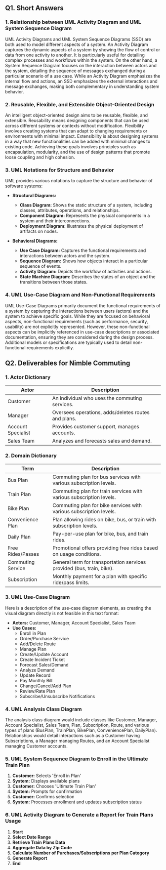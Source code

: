 ## Q1. Short Answers

### 1. Relationship between UML Activity Diagram and UML System Sequence Diagram

UML Activity Diagrams and UML System Sequence Diagrams (SSD) are both used to model different aspects of a system. An Activity Diagram captures the dynamic aspects of a system by showing the flow of control or data from one activity to another. It is particularly useful for detailing complex processes and workflows within the system. On the other hand, a System Sequence Diagram focuses on the interaction between actors and the system, detailing the sequence of messages exchanged during a particular scenario of a use case. While an Activity Diagram emphasizes the internal flow and actions, an SSD emphasizes the external interactions and message exchanges, making both complementary in understanding system behavior.

### 2. Reusable, Flexible, and Extensible Object-Oriented Design

An intelligent object-oriented design aims to be reusable, flexible, and extensible. Reusability means designing components that can be used across different systems or contexts without modification. Flexibility involves creating systems that can adapt to changing requirements or environments with minimal impact. Extensibility is about designing systems in a way that new functionalities can be added with minimal changes to existing code. Achieving these goals involves principles such as encapsulation, modularity, and the use of design patterns that promote loose coupling and high cohesion.

### 3. UML Notations for Structure and Behavior

UML provides various notations to capture the structure and behavior of software systems:

- **Structural Diagrams:**
  - **Class Diagram:** Shows the static structure of a system, including classes, attributes, operations, and relationships.
  - **Component Diagram:** Represents the physical components in a system and their interconnections.
  - **Deployment Diagram:** Illustrates the physical deployment of artifacts on nodes.

- **Behavioral Diagrams:**
  - **Use Case Diagram:** Captures the functional requirements and interactions between actors and the system.
  - **Sequence Diagram:** Shows how objects interact in a particular sequence of events.
  - **Activity Diagram:** Depicts the workflow of activities and actions.
  - **State Machine Diagram:** Describes the states of an object and the transitions between those states.

### 4. UML Use-Case Diagram and Non-Functional Requirements

UML Use-Case Diagrams primarily document the functional requirements of a system by capturing the interactions between users (actors) and the system to achieve specific goals. While they are focused on behavioral aspects, non-functional requirements (such as performance, security, usability) are not explicitly represented. However, these non-functional aspects can be implicitly referenced in use-case descriptions or associated documentation, ensuring they are considered during the design process. Additional models or specifications are typically used to detail non-functional requirements explicitly.

## Q2. Deliverables for Nimble Commuting

### 1. Actor Dictionary

| Actor              | Description                                            |
|--------------------|--------------------------------------------------------|
| Customer           | An individual who uses the commuting services.         |
| Manager            | Oversees operations, adds/deletes routes and plans.    |
| Account Specialist | Provides customer support, manages accounts.           |
| Sales Team         | Analyzes and forecasts sales and demand.               |

### 2. Domain Dictionary

| Term                     | Description                                                            |
|--------------------------|------------------------------------------------------------------------|
| Bus Plan                 | Commuting plan for bus services with various subscription levels.      |
| Train Plan               | Commuting plan for train services with various subscription levels.    |
| Bike Plan                | Commuting plan for bike services with various subscription levels.     |
| Convenience Plan         | Plan allowing rides on bike, bus, or train with subscription levels.   |
| Daily Plan               | Pay-per-use plan for bike, bus, and train rides.                       |
| Free Rides/Passes        | Promotional offers providing free rides based on usage conditions.     |
| Commuting Service        | General term for transportation services provided (bus, train, bike). |
| Subscription             | Monthly payment for a plan with specific ride/pass limits.             |

### 3. UML Use-Case Diagram

Here is a description of the use-case diagram elements, as creating the visual diagram directly is not feasible in this text format:

- **Actors:** Customer, Manager, Account Specialist, Sales Team
- **Use Cases:**
  - Enroll in Plan
  - Order/Purchase Service
  - Add/Delete Route
  - Manage Plan
  - Create/Update Account
  - Create Incident Ticket
  - Forecast Sales/Demand
  - Analyze Demand
  - Update Record
  - Pay Monthly Bill
  - Change/Cancel/Add Plan
  - Review/Rate Plan
  - Subscribe/Unsubscribe Notifications

### 4. UML Analysis Class Diagram

The analysis class diagram would include classes like Customer, Manager, Account Specialist, Sales Team, Plan, Subscription, Route, and various types of plans (BusPlan, TrainPlan, BikePlan, ConveniencePlan, DailyPlan). Relationships would detail interactions such as a Customer having Subscriptions, a Manager managing Routes, and an Account Specialist managing Customer accounts.

### 5. UML System Sequence Diagram to Enroll in the Ultimate Train Plan

1. **Customer:** Selects 'Enroll in Plan'
2. **System:** Displays available plans
3. **Customer:** Chooses 'Ultimate Train Plan'
4. **System:** Prompts for confirmation
5. **Customer:** Confirms selection
6. **System:** Processes enrollment and updates subscription status

### 6. UML Activity Diagram to Generate a Report for Train Plans Usage

1. **Start**
2. **Select Date Range**
3. **Retrieve Train Plans Data**
4. **Aggregate Data by Zip Code**
5. **Calculate Number of Purchases/Subscriptions per Plan Category**
6. **Generate Report**
7. **End**
